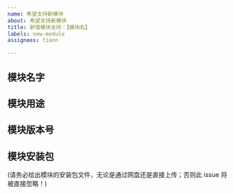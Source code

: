 ```yaml
---
name: 希望支持新模块
about: 希望支持新模块
title: 新增模块支持：【模块名】
labels: new-module
assignees: tiann

---
```


## 模块名字

## 模块用途

## 模块版本号

## 模块安装包

(请务必给出模块的安装包文件，无论是通过网盘还是直接上传；否则此 issue 将被直接忽略！)
